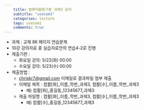 ```yaml
---
    title: 컴퓨터활용기본 과제3 공지
    subtitle: "usecom1"
    categories: lecture
    tags: usecom1
    comments: true
---
```



+ 과제 : 교재 86 페이지 연습문제
+ 10강 강의자료 중 실습자료안의 연습4-2로 진행
+ 제출기한 :
    + 화요일 강의: 5/22(화) 00:00
    + 수요일 강의: 5/23(수) 00:00
+ 제출방법 :
    + <chriskr7@gmail.com> 이메일로 결과파일 첨부 제출
    + 이메일 제목 : 컴활[화]_이름_학번_과제3, 컴활[수]_이름_학번_과제3
        + 예) 컴활[화]_홍길동_12345677_과제3
    + 제출 파일명 : 컴활[화]_이름_학번_과제3, 컴활[수]_이름_학번_과제3
        + 예) 컴활[수]_홍길동_12345677_과제3
